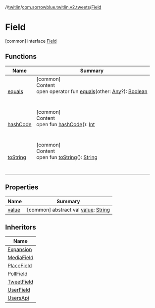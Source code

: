 //[twitlin](../../index.md)/[com.sorrowblue.twitlin.v2.tweets](../index.md)/[Field](index.md)



# Field  
 [common] interface [Field](index.md)   


## Functions  
  
|  Name|  Summary| 
|---|---|
| <a name="kotlin/Any/equals/#kotlin.Any?/PointingToDeclaration/"></a>[equals](../../com.sorrowblue.twitlin.v2.users/-users-api/-expansion/-companion/index.md#%5Bkotlin%2FAny%2Fequals%2F%23kotlin.Any%3F%2FPointingToDeclaration%2F%5D%2FFunctions%2F1930806739)| <a name="kotlin/Any/equals/#kotlin.Any?/PointingToDeclaration/"></a>[common]  <br>Content  <br>open operator fun [equals](../../com.sorrowblue.twitlin.v2.users/-users-api/-expansion/-companion/index.md#%5Bkotlin%2FAny%2Fequals%2F%23kotlin.Any%3F%2FPointingToDeclaration%2F%5D%2FFunctions%2F1930806739)(other: [Any](https://kotlinlang.org/api/latest/jvm/stdlib/kotlin/-any/index.html)?): [Boolean](https://kotlinlang.org/api/latest/jvm/stdlib/kotlin/-boolean/index.html)  <br><br><br>
| <a name="kotlin/Any/hashCode/#/PointingToDeclaration/"></a>[hashCode](../../com.sorrowblue.twitlin.v2.users/-users-api/-expansion/-companion/index.md#%5Bkotlin%2FAny%2FhashCode%2F%23%2FPointingToDeclaration%2F%5D%2FFunctions%2F1930806739)| <a name="kotlin/Any/hashCode/#/PointingToDeclaration/"></a>[common]  <br>Content  <br>open fun [hashCode](../../com.sorrowblue.twitlin.v2.users/-users-api/-expansion/-companion/index.md#%5Bkotlin%2FAny%2FhashCode%2F%23%2FPointingToDeclaration%2F%5D%2FFunctions%2F1930806739)(): [Int](https://kotlinlang.org/api/latest/jvm/stdlib/kotlin/-int/index.html)  <br><br><br>
| <a name="kotlin/Any/toString/#/PointingToDeclaration/"></a>[toString](../../com.sorrowblue.twitlin.v2.users/-users-api/-expansion/-companion/index.md#%5Bkotlin%2FAny%2FtoString%2F%23%2FPointingToDeclaration%2F%5D%2FFunctions%2F1930806739)| <a name="kotlin/Any/toString/#/PointingToDeclaration/"></a>[common]  <br>Content  <br>open fun [toString](../../com.sorrowblue.twitlin.v2.users/-users-api/-expansion/-companion/index.md#%5Bkotlin%2FAny%2FtoString%2F%23%2FPointingToDeclaration%2F%5D%2FFunctions%2F1930806739)(): [String](https://kotlinlang.org/api/latest/jvm/stdlib/kotlin/-string/index.html)  <br><br><br>


## Properties  
  
|  Name|  Summary| 
|---|---|
| <a name="com.sorrowblue.twitlin.v2.tweets/Field/value/#/PointingToDeclaration/"></a>[value](value.md)| <a name="com.sorrowblue.twitlin.v2.tweets/Field/value/#/PointingToDeclaration/"></a> [common] abstract val [value](value.md): [String](https://kotlinlang.org/api/latest/jvm/stdlib/kotlin/-string/index.html)   <br>


## Inheritors  
  
|  Name| 
|---|
| <a name="com.sorrowblue.twitlin.v2.tweets/Expansion///PointingToDeclaration/"></a>[Expansion](../-expansion/index.md)
| <a name="com.sorrowblue.twitlin.v2.tweets/MediaField///PointingToDeclaration/"></a>[MediaField](../-media-field/index.md)
| <a name="com.sorrowblue.twitlin.v2.tweets/PlaceField///PointingToDeclaration/"></a>[PlaceField](../-place-field/index.md)
| <a name="com.sorrowblue.twitlin.v2.tweets/PollField///PointingToDeclaration/"></a>[PollField](../-poll-field/index.md)
| <a name="com.sorrowblue.twitlin.v2.tweets/TweetField///PointingToDeclaration/"></a>[TweetField](../-tweet-field/index.md)
| <a name="com.sorrowblue.twitlin.v2.tweets/UserField///PointingToDeclaration/"></a>[UserField](../-user-field/index.md)
| <a name="com.sorrowblue.twitlin.v2.users/UsersApi.Expansion///PointingToDeclaration/"></a>[UsersApi](../../com.sorrowblue.twitlin.v2.users/-users-api/-expansion/index.md)

